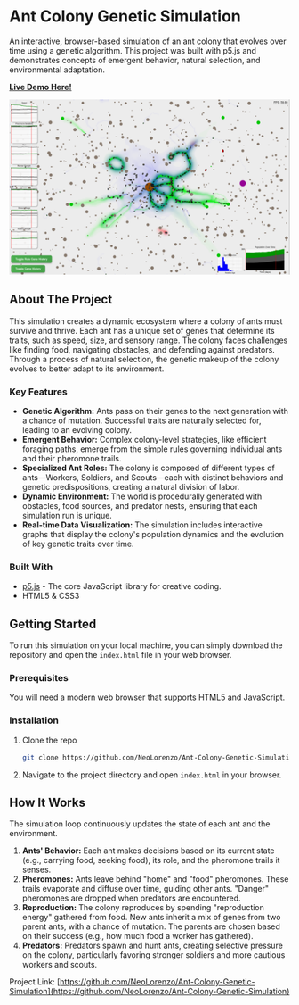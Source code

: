 # Ant Colony Genetic Simulation

An interactive, browser-based simulation of an ant colony that evolves over time using a genetic algorithm. This project was built with p5.js and demonstrates concepts of emergent behavior, natural selection, and environmental adaptation.

**[Live Demo Here!](https://editor.p5js.org/theneolorenzo/full/l3BcC2nTg)**

![Screenshot of the simulation](https://github.com/NeoLorenzo/Ant-Colony-Genetic-Simulation/blob/main/Screenshot%202025-07-28%20173453.png)

## About The Project

This simulation creates a dynamic ecosystem where a colony of ants must survive and thrive. Each ant has a unique set of genes that determine its traits, such as speed, size, and sensory range. The colony faces challenges like finding food, navigating obstacles, and defending against predators. Through a process of natural selection, the genetic makeup of the colony evolves to better adapt to its environment.

### Key Features

*   **Genetic Algorithm:** Ants pass on their genes to the next generation with a chance of mutation. Successful traits are naturally selected for, leading to an evolving colony.
*   **Emergent Behavior:** Complex colony-level strategies, like efficient foraging paths, emerge from the simple rules governing individual ants and their pheromone trails.
*   **Specialized Ant Roles:** The colony is composed of different types of ants—Workers, Soldiers, and Scouts—each with distinct behaviors and genetic predispositions, creating a natural division of labor.
*   **Dynamic Environment:** The world is procedurally generated with obstacles, food sources, and predator nests, ensuring that each simulation run is unique.
*   **Real-time Data Visualization:** The simulation includes interactive graphs that display the colony's population dynamics and the evolution of key genetic traits over time.

### Built With

*   [p5.js](https://p5js.org/) - The core JavaScript library for creative coding.
*   HTML5 & CSS3

## Getting Started

To run this simulation on your local machine, you can simply download the repository and open the `index.html` file in your web browser.

### Prerequisites

You will need a modern web browser that supports HTML5 and JavaScript.

### Installation

1.  Clone the repo
    ```sh
    git clone https://github.com/NeoLorenzo/Ant-Colony-Genetic-Simulation.git
    ```
2.  Navigate to the project directory and open `index.html` in your browser.

## How It Works

The simulation loop continuously updates the state of each ant and the environment.

1.  **Ants' Behavior:** Each ant makes decisions based on its current state (e.g., carrying food, seeking food), its role, and the pheromone trails it senses.
2.  **Pheromones:** Ants leave behind "home" and "food" pheromones. These trails evaporate and diffuse over time, guiding other ants. "Danger" pheromones are dropped when predators are encountered.
3.  **Reproduction:** The colony reproduces by spending "reproduction energy" gathered from food. New ants inherit a mix of genes from two parent ants, with a chance of mutation. The parents are chosen based on their success (e.g., how much food a worker has gathered).
4.  **Predators:** Predators spawn and hunt ants, creating selective pressure on the colony, particularly favoring stronger soldiers and more cautious workers and scouts.

Project Link: [https://github.com/NeoLorenzo/Ant-Colony-Genetic-Simulation](https://github.com/NeoLorenzo/Ant-Colony-Genetic-Simulation)
